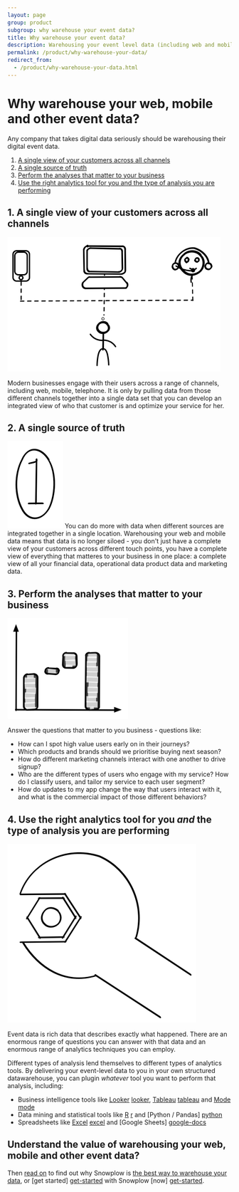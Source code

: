 ```yaml
---
layout: page
group: product
subgroup: why warehouse your event data?
title: Why warehouse your event data?
description: Warehousing your event level data (including web and mobile data sets) let's you use that data to answer the high value questions that matter to your business
permalink: /product/why-warehouse-your-data/
redirect_from:
  - /product/why-warehouse-your-data.html
---
```


# Why warehouse your web, mobile and other event data?

Any company that takes digital data seriously should be warehousing their digital event data.

1. [A single view of your customers across all channels](#single-customer-view)  
2. [A single source of truth](#single-source-of-truth)  
3. [Perform the analyses that matter to your business](#the-analyses-that-matter)
4. [Use the right analytics tool for you and the type of analysis you are performing](#right-tool-for-the-job)

<h2><a name="#single-customer-view">1. A single view of your customers across all channels</a></h2>

<img src="/assets/img/product/single-view-across-channels.png" class="center-block"/>

Modern businesses engage with their users across a range of channels, including web, mobile, telephone. It is only by pulling data from those different channels together into a single data set that you can develop an integrated view of who that customer is and optimize your service for her.


<h2><a name="single-source-of-truth">2. A single source of truth</a></h2>

<img src="/assets/img/product/single-source-of-truth.png" class="center-block"/>
You can do more with data when different sources are integrated together in a single location. Warehousing your web and mobile data means that data is no longer siloed - you don't just have a complete view of your customers across different touch points, you have a complete view of everything that matteres to your business in one place: a complete view of all your financial data, operational data product data and marketing data.


<h2><a name="the-analyses-that-matter">3. Perform the analyses that matter to your business</a></h2>

<img src="/assets/img/product/perform-the-analysis-that-matter-to-your-business.png" class="center-block" />

Answer the questions that matter to you business - questions like:

* How can I spot high value users early on in their journeys?
* Which products and brands should we prioritise buying next season?
* How do different marketing channels interact with one another to drive signup?
* Who are the different types of users who engage with my service? How do I classify users, and tailor my service to each user segment?
* How do updates to my app change the way that users interact with it, and what is the commercial impact of those different behaviors?

<h2><a name="right-tool-for-the-job">4. Use the right analytics tool for you <em>and</em> the type of analysis you are performing</a></h2>

<img src="/assets/img/product/right-tool-for-the-job.png" class="center-block" />

Event data is rich data that describes exactly what happened. There are an enormous range of questions you can answer with that data and an enormous range of analytics techniques you can employ.

Different types of analysis lend themselves to different types of analytics tools. By delivering your event-level data to you in your own structured datawarehouse, you can plugin *whatever* tool you want to perform that analysis, including:

* Business intelligence tools like [Looker] [looker], [Tableau] [tableau] and [Mode] [mode]
* Data mining and statistical tools like [R] [r] and [Python / Pandas] [python]
* Spreadsheets like [Excel] [excel] and [Google Sheets] [google-docs]

## Understand the value of warehousing your web, mobile and other event data?

Then [read on][best-datawarehouse] to find out why Snowplow is [the best way to warehouse your data][best-datawarehouse], or [get started] [get-started] with Snowplow [now] [get-started].

[looker]: http://www.looker.com
[tableau]:http://www.tableau.com/
[mode]: https://modeanalytics.com/
[r]: http://cran.r-project.org/
[python]: https://www.python.org/
[excel]: https://products.office.com/en-us/excel
[google-docs]: https://docs.google.com/spreadsheets/u/0/
[best-datawarehouse]: /product/the-best-event-data-warehouse/
[get-started]: /get-started/index.html
